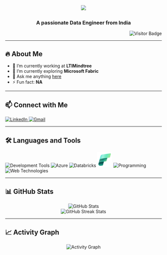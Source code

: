 <h1 align="center">
    <img src="https://readme-typing-svg.herokuapp.com/?font=Righteous&size=35&center=true&vCenter=true&width=500&height=70&duration=4000&lines=Hi+There!+👋;+I'm+Vignesh+Mestha!;"/>
</h1>
<h3 align="center">A passionate Data Engineer from India</h3>

<p align="right">
    <img src="https://visitor-badge.laobi.icu/badge?page_id=vigneshmestha14.vigneshmestha14" alt="Visitor Badge"/>
</p>

---

## 🔥 About Me
- 🔭 I’m currently working at **LTIMindtree**
- 🌱 I’m currently exploring **Microsoft Fabric**
- 💬 Ask me anything [here](https://github.com/vigneshmestha14/vigneshmestha14/discussions/1)
- ⚡ Fun fact: **NA**

---

## 📫 Connect with Me
<p align="left">
    <a href="https://linkedin.com/in/vigneshmestha" target="_blank">
        <img src="https://skillicons.dev/icons?i=linkedin" alt="LinkedIn"/>
    </a>
    <a href="mailto:vigneshmestha@gmail.com" target="_blank">
        <img src="https://skillicons.dev/icons?i=gmail" alt="Gmail"/>
    </a>
</p>

---

## 🛠️ Languages and Tools
<p align="left">
    <img src="https://skillicons.dev/icons?i=pycharm,vscode,git,github" alt="Development Tools"/>
    <img src="https://www.vectorlogo.zone/logos/microsoft_azure/microsoft_azure-icon.svg" width="48" height="48" alt="Azure"/>
    <img src="https://www.vectorlogo.zone/logos/databricks/databricks-icon.svg" width="48" height="48" alt="Databricks"/>
    <img src="assets/fabric_logo.svg" width="48" height="48" alt="Microsoft Fabric"/>
    <img src="https://skillicons.dev/icons?i=python,flask" alt="Programming"/>
    <img src="https://skillicons.dev/icons?i=html,css" alt="Web Technologies"/>
 
</p>

---

## 📊 GitHub Stats
<div align="center">
    <img src="https://github-readme-stats.vercel.app/api?username=vigneshmestha14&show_icons=true&theme=tokyonight&hide_border=true&count_private=true" alt="GitHub Stats"/>
    <br/>
    <img src="https://github-readme-streak-stats.herokuapp.com/?user=vigneshmestha14&theme=tokyonight&hide_border=true" alt="GitHub Streak Stats"/>
</div>

---

## 📈 Activity Graph
<p align="center">
    <img src="https://github-readme-activity-graph.vercel.app/graph?username=vigneshmestha14&theme=react-dark" alt="Activity Graph"/>
</p>

